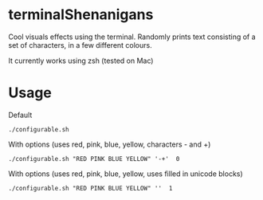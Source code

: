 # terminalShenanigans
Cool visuals effects using the terminal.
Randomly prints text consisting of a set of characters, in a few different colours.

It currently works using zsh (tested on Mac)

# Usage
Default


```
./configurable.sh
```

With options (uses red, pink, blue, yellow, characters - and +)


```
./configurable.sh "RED PINK BLUE YELLOW" '-+'  0
```

With options (uses red, pink, blue, yellow, uses filled in unicode blocks)


```
./configurable.sh "RED PINK BLUE YELLOW" ''  1
```
